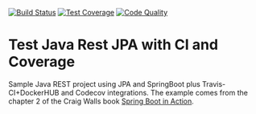 [![Build Status](https://travis-ci.org/campisano/test_java_rest_jpa.svg?branch=master "Build Status")](https://travis-ci.org/campisano/test_java_rest_jpa)
[![Test Coverage](https://codecov.io/gh/campisano/test_java_rest_jpa/branch/master/graph/badge.svg "Test Coverage")](https://codecov.io/gh/campisano/test_java_rest_jpa)
[![Code Quality](https://img.shields.io/lgtm/grade/java/g/campisano/test_java_rest_jpa.svg "Code Quality")](https://lgtm.com/projects/g/campisano/test_java_rest_jpa/context:java)

# Test Java Rest JPA with CI and Coverage

Sample Java REST project using JPA and SpringBoot plus Travis-CI+DockerHUB and Codecov integrations. The example comes from the chapter 2 of the Craig Walls book [Spring Boot in Action](https://github.com/Innsmounth/JavaEBooks/blob/master/Spring%20Boot%20in%20Action.pdf "Book link").
